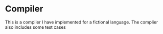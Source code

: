 # Compiler
 This is a compiler I have implemented for a fictional language. 
 The complier also includes some test cases
